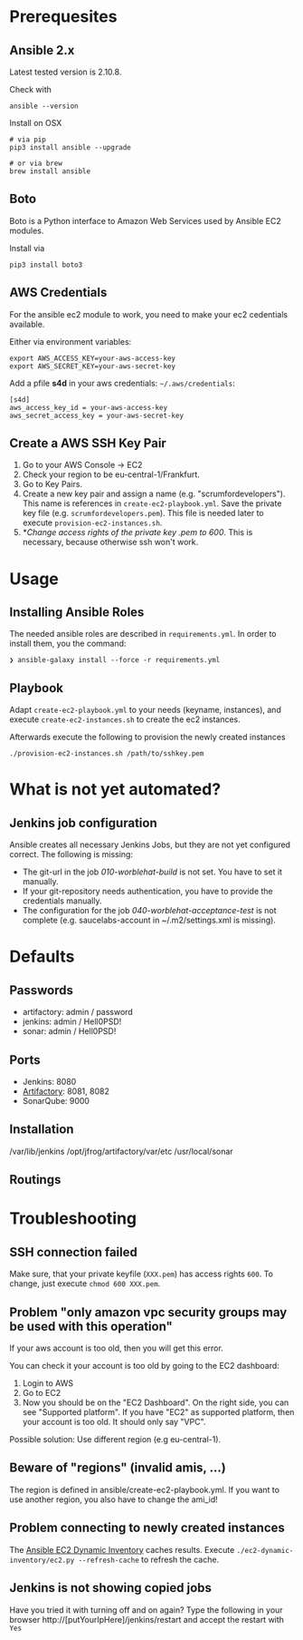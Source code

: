 # Prerequesites

## Ansible 2.x

Latest tested version is 2.10.8.

Check with

```shell
ansible --version
```

Install on OSX

```shell
# via pip
pip3 install ansible --upgrade

# or via brew
brew install ansible
```

## Boto

Boto is a Python interface to Amazon Web Services used by Ansible EC2 modules.

Install via

```shell
pip3 install boto3
```

## AWS Credentials

For the ansible ec2 module to work, you need to make your ec2 cedentials available.

Either via environment variables:

```shell
export AWS_ACCESS_KEY=your-aws-access-key
export AWS_SECRET_KEY=your-aws-secret-key
```

Add a pfile **s4d** in your aws credentials: `~/.aws/credentials`:

```shell
[s4d]
aws_access_key_id = your-aws-access-key
aws_secret_access_key = your-aws-secret-key
```

## Create a AWS SSH Key Pair

1. Go to your AWS Console -> EC2
2. Check your region to be eu-central-1/Frankfurt.
3. Go to Key Pairs.
4. Create a new key pair and assign a name (e.g. "scrumfordevelopers"). This name is references in `create-ec2-playbook.yml`. Save the private key file (e.g. `scrumfordevelopers.pem`). This file is needed later to execute `provision-ec2-instances.sh`.
5. **Change access rights of the private key *.pem to 600**. This is necessary, because otherwise ssh won't work.

# Usage

## Installing Ansible Roles

The needed ansible roles are described in `requirements.yml`. In order to install them, you the command:

```shell
❯ ansible-galaxy install --force -r requirements.yml
```

## Playbook

Adapt `create-ec2-playbook.yml` to your needs (keyname, instances), and execute `create-ec2-instances.sh` to create the ec2 instances.

Afterwards execute the following to provision the newly created instances

```shell
./provision-ec2-instances.sh /path/to/sshkey.pem
```

# What is not yet automated?

## Jenkins job configuration

Ansible creates all necessary Jenkins Jobs, but they are not yet configured correct. The following is missing:
* The git-url in the job *010-worblehat-build* is not set. You have to set it manually.
* If your git-repository needs authentication, you have to provide the credentials manually.
* The configuration for the job *040-worblehat-acceptance-test* is not complete (e.g. saucelabs-account in ~/.m2/settings.xml is missing).

# Defaults

## Passwords
* artifactory: admin / password
* jenkins: admin / Hell0PSD!
* sonar: admin / Hell0PSD!

## Ports

* Jenkins: 8080
* [Artifactory](https://jfrog.com/help/r/jfrog-installation-setup-documentation/artifactory-network-ports): 8081, 8082
* SonarQube: 9000

## Installation

/var/lib/jenkins
/opt/jfrog/artifactory/var/etc
/usr/local/sonar

## Routings


# Troubleshooting

## SSH connection failed
Make sure, that your private keyfile (`XXX.pem`) has access rights `600`. To change, just execute `chmod 600 XXX.pem`.

## Problem "only amazon vpc security groups may be used with this operation"
If your aws account is too old, then you will get this error.

You can check it your account is too old by going to the EC2 dashboard:
1. Login to AWS
2. Go to EC2
3. Now you should be on the "EC2 Dashboard". On the right side, you can see "Supported platform". If you have "EC2" as supported platform, then your account is too old. It should only say "VPC".

Possible solution: Use different region (e.g eu-central-1).

## Beware of "regions" (invalid amis, ...)
The region is defined in ansible/create-ec2-playbook.yml.
If you want to use another region, you also have to change the ami_id!

## Problem connecting to newly created instances
The [Ansible EC2 Dynamic Inventory](http://docs.ansible.com/ansible/intro_dynamic_inventory.html#example-aws-ec2-external-inventory-script) caches results. Execute `./ec2-dynamic-inventory/ec2.py --refresh-cache` to refresh the cache.

## Jenkins is not showing copied jobs
Have you tried it with turning off and on again?
Type the following in your browser http://[putYourIpHere]/jenkins/restart and accept the restart with `Yes`
